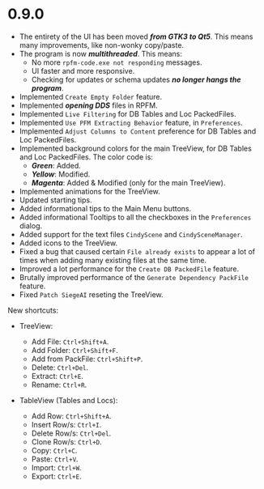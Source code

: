 # 0.9.0

- The entirety of the UI has been moved ***from GTK3 to Qt5***. This means many improvements, like non-wonky copy/paste.
- The program is now ***multithreaded***. This means:
  - No more ```rpfm-code.exe not responding``` messages.
  - UI faster and more responsive.
  - Checking for updates or schema updates ***no longer hangs the program***.
- Implemented ```Create Empty Folder``` feature.
- Implemented ***opening DDS*** files in RPFM.
- Implemented ```Live Filtering``` for DB Tables and Loc PackedFiles.
- Implemented ```Use PFM Extracting Behavior``` feature, in ```Preferences```.
- Implemented ```Adjust Columns to Content``` preference for DB Tables and Loc PackedFiles.
- Implemented background colors for the main TreeView, for DB Tables and Loc PackedFiles. The color code is:
  - ***Green***: Added.
  - ***Yellow***: Modified.
  - ***Magenta***: Added & Modified (only for the main TreeView). 
- Implemented animations for the TreeView.
- Updated starting tips.
- Added informational tips to the Main Menu buttons.
- Added informational Tooltips to all the checkboxes in the ```Preferences``` dialog.
- Added support for the text files ```CindyScene``` and ```CindySceneManager```.
- Added icons to the TreeView.
- Fixed a bug that caused certain ```File already exists``` to appear a lot of times when adding many existing files at the same time.
- Improved a lot performance for the ```Create DB PackedFile``` feature.
- Brutally improved performance of the ```Generate Dependency PackFile``` feature.
- Fixed ```Patch SiegeAI``` reseting the TreeView.

New shortcuts:
- TreeView: 
  - Add File: ```Ctrl+Shift+A```.
  - Add Folder: ```Ctrl+Shift+F```.
  - Add from PackFile: ```Ctrl+Shift+P```.
  - Delete: ```Ctrl+Del```.
  - Extract: ```Ctrl+E```.
  - Rename: ```Ctrl+R```.

- TableView (Tables and Locs):
  - Add Row: ```Ctrl+Shift+A```.
  - Insert Row/s: ```Ctrl+I```.
  - Delete Row/s: ```Ctrl+Del```.
  - Clone Row/s: ```Ctrl+D```.
  - Copy: ```Ctrl+C```.
  - Paste: ```Ctrl+V```.
  - Import: ```Ctrl+W```.
  - Export: ```Ctrl+E```.